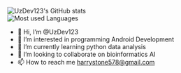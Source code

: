 
![UzDev123's GitHub stats](https://github-readme-stats.vercel.app/api?username=UzDev123&show_icons=true&theme=shadow_green)
<br/>
![Most used Languages](https://github-readme-stats.vercel.app/api/top-langs/?username=UzDev123&layout=compact)


- 👋 Hi, I’m @UzDev123
- 👀 I’m interested in programming Android Development
- 🌱 I’m currently learning python data analysis
- 💞️ I’m looking to collaborate on bioinformatics AI 
- 📫 How to reach me harrystone578@gmail.com

